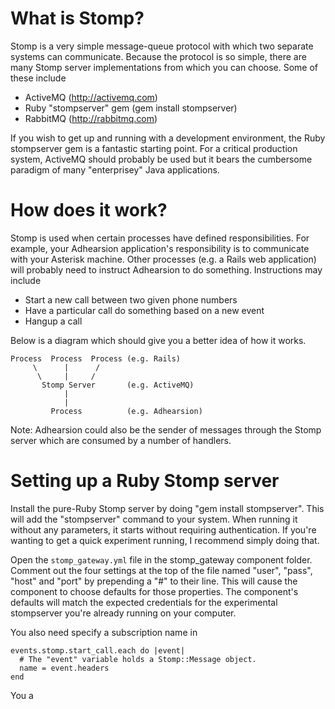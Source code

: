 What is Stomp?
==============

Stomp is a very simple message-queue protocol with which two separate systems can communicate. Because the protocol is so simple, there are many Stomp server implementations from which you can choose. Some of these include

 - ActiveMQ (http://activemq.com)
 - Ruby "stompserver" gem (gem install stompserver)
 - RabbitMQ (http://rabbitmq.com)

If you wish to get up and running with a development environment, the Ruby stompserver gem is a fantastic starting point. For a critical production system, ActiveMQ should probably be used but it bears the cumbersome paradigm of many "enterprisey" Java applications.

How does it work?
=================

Stomp is used when certain processes have defined responsibilities. For example, your Adhearsion application's responsibility is to communicate with your Asterisk machine. Other processes (e.g. a Rails web application) will probably need to instruct Adhearsion to do something. Instructions may include

 - Start a new call between two given phone numbers
 - Have a particular call do something based on a new event
 - Hangup a call

Below is a diagram which should give you a better idea of how it works.

    Process  Process  Process (e.g. Rails)
         \      |      /
          \     |     /
           Stomp Server       (e.g. ActiveMQ)
                |
                |
             Process          (e.g. Adhearsion)

Note: Adhearsion could also be the sender of messages through the Stomp server which are consumed by a number of handlers.

Setting up a Ruby Stomp server
==============================

Install the pure-Ruby Stomp server by doing "gem install stompserver". This will add the "stompserver" command to your system. When running it without any parameters, it starts without requiring authentication. If you're wanting to get a quick experiment running, I recommend simply doing that.

Open the `stomp_gateway.yml` file in the stomp_gateway component folder. Comment out the four settings at the top of the file named "user", "pass", "host" and "port" by prepending a "#" to their line. This will cause the component to choose defaults for those properties. The component's defaults will match the expected credentials for the experimental stompserver you're already running on your computer.

You also need specify a subscription name in 

    events.stomp.start_call.each do |event|
      # The "event" variable holds a Stomp::Message object.
      name = event.headers
    end

You a